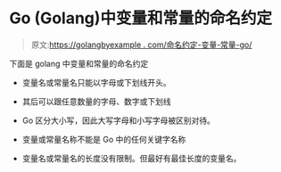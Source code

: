 # Go (Golang)中变量和常量的命名约定

> 原文:[https://golangbyexample . com/命名约定-变量-常量-go/](https://golangbyexample.com/naming-conventions-variable-constant-go/)

下面是 golang 中变量和常量的命名约定

*   变量名或常量名只能以字母或下划线开头。

*   其后可以跟任意数量的字母、数字或下划线

*   Go 区分大小写，因此大写字母和小写字母被区别对待。

*   变量或常量名称不能是 Go 中的任何关键字名称

*   变量名或常量名的长度没有限制。但最好有最佳长度的变量名。